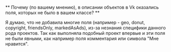** Почему (по вашему мнению), в описании объектов в Vk оказались поля, которых не было в вашем классе? **

 Я думаю, что не добавила многие поля (например -  geo, donut, copyright, friendsOnly, markedAsAds), из-за незнания специфики данного рода проектов. Так как выполняла подобный проект впервые и эти поля не были явными, как например поля комментария или символа "Мне нравится". 


